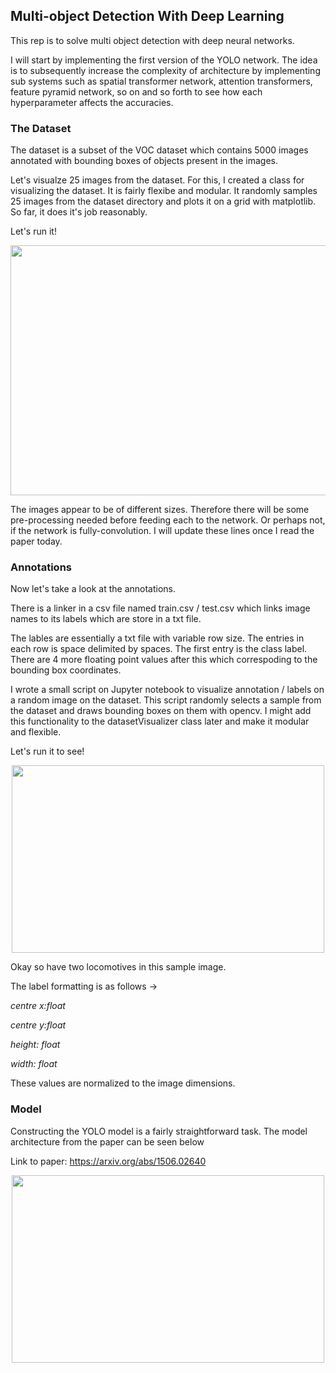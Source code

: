 ## Multi-object Detection With Deep Learning 

This rep is to solve multi object detection with deep neural networks.

I will start by implementing the first version of the YOLO network. The idea is to subsequently increase the complexity of architecture by implementing sub systems such as spatial transformer network, attention transformers, feature pyramid network, so on and so forth to see how each hyperparameter affects the accuracies. 

### The Dataset

The dataset is a subset of the VOC dataset which contains 5000 images annotated with bounding boxes of objects present in the images.

Let's visualze 25 images from the dataset. For this, I created a class for visualizing the dataset. It is fairly flexibe and modular. It randomly samples 25 images from the dataset directory and plots it on a grid with matplotlib. So far, it does it's job reasonably. 

Let's run it!

<p align="center"><img align="center" src="https://raw.githubusercontent.com/deveshdatwani/yolo/main/assets/datasetVisualizer.png" height=400, width=600></p>

The images appear to be of different sizes. Therefore there will be some pre-processing needed before feeding each to the network. Or perhaps not, if the network is fully-convolution. I will update these lines once I read the paper today. 


### Annotations

Now let's take a look at the annotations. 

There is a linker in a csv file named train.csv / test.csv which links image names to its labels which are store in a txt file. 

The lables are essentially a txt file with variable row size. The entries in each row is space delimited by spaces. The first entry is the class label. There are 4 more floating point values after this which correspoding to the bounding box coordinates. 

I wrote a small script on Jupyter notebook to visualize annotation / labels on a random image on the dataset. This script randomly selects a sample from the dataset and draws bounding boxes on them with opencv. I might add this functionality to the datasetVisualizer class later and make it modular and flexible.

Let's run it to see! 

<p align="center"><img align="center" src="https://raw.githubusercontent.com/deveshdatwani/yolo/main/assets/labels.png" height=300, width=500></p>

Okay so have two locomotives in this sample image.

The label formatting is as follows -> 

<i>centre x:float</i> 

<i>centre y:float</i>

<i>height: float</i>

<i>width: float</i>

These values are normalized to the image dimensions. 


### Model 

Constructing the YOLO model is a fairly straightforward task. The model architecture from the paper can be seen below 

Link to paper: https://arxiv.org/abs/1506.02640

<p align="center"><img align="center" src="https://raw.githubusercontent.com/deveshdatwani/yolo/main/assets/network.png" height=300, width=500></p>